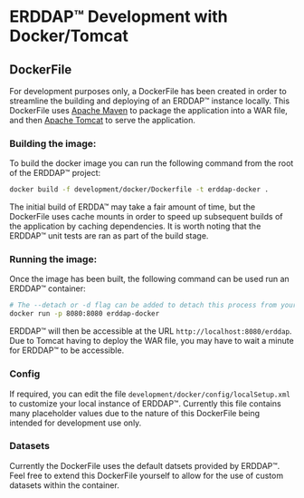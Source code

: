 # ERDDAP&trade; Development with Docker/Tomcat

## DockerFile
For development purposes only, a DockerFile has been created in order to streamline the building and deploying of an ERDDAP&trade; instance locally. This DockerFile uses [Apache Maven](https://maven.apache.org/) to package the application into a WAR file, and then [Apache Tomcat](https://tomcat.apache.org/) to serve the application.

### Building the image:
To build the docker image you can run the following command from the root of the ERDDAP&trade; project:
```bash
docker build -f development/docker/Dockerfile -t erddap-docker .
```
The initial build of ERDDA&trade; may take a fair amount of time, but the DockerFile uses cache mounts in order to speed up subsequent builds of the application by caching dependencies.
It is worth noting that the ERDDAP&trade; unit tests are ran as part of the build stage.

### Running the image:
Once the image has been built, the following command can be used run an ERDDAP&trade; container:
```bash
# The --detach or -d flag can be added to detach this process from your terminal.
docker run -p 8080:8080 erddap-docker
```

ERDDAP&trade; will then be accessible at the URL `http://localhost:8080/erddap`. Due to Tomcat having to deploy the WAR file, you may have to wait a minute for ERDDAP&trade; to be accessible.

### Config
If required, you can edit the file `development/docker/config/localSetup.xml` to customize your local instance of ERDDAP&trade;. Currently this file contains many placeholder values due to the nature of this DockerFile being intended for development use only.

### Datasets
Currently the DockerFile uses the default datsets provided by ERDDAP&trade;. Feel free to extend this DockerFile yourself to allow for the use of custom datasets within the container.
